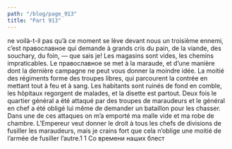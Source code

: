 ```yaml
---
path: "/blog/page_913"
title: "Part 913"
---
```


 ne voilà-t-il pas qu’à ce moment se lève devant nous un troisième ennemi, c’est православное qui demande à grands cris du pain, de la viande, des souchary, du foin, — que sais je! Les magasins sont vides, les chemins impraticables. Le православное se met à la maraude, et d’une manière dont la dernière campagne ne peut vous donner la moindre idée. La moitié des régiments forme des troupes libres, qui parcourent la contrée en mettant tout à feu et à sang. Les habitants sont ruinés de fond en comble, les hôpitaux regorgent de malades, et la disette est partout. Deux fois le quartier général a été attaqué par des troupes de maraudeurs et le général en chef a été obligé lui même de demander un bataillon pour les chasser. Dans une de ces attaques on m’a emporté ma malle vide et ma robe de chambre. L’Empereur veut donner le droit à tous les chefs de divisions de fusiller les maraudeurs, mais je crains fort que cela n’oblige une moitié de l’armée de fusiller l’autre.1
1 Сo времени наших блест
